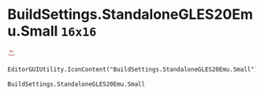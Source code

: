 # BuildSettings.StandaloneGLES20Emu.Small `16x16`
<img src="/img/BuildSettings.StandaloneGLES20Emu.Small.png" width=16 height=16>

``` CSharp
EditorGUIUtility.IconContent("BuildSettings.StandaloneGLES20Emu.Small")
```
```
BuildSettings.StandaloneGLES20Emu.Small
```

